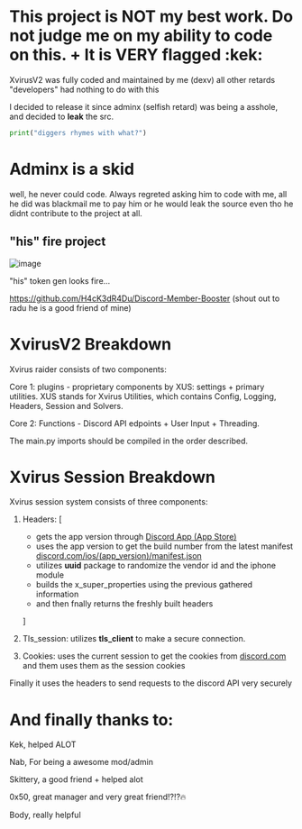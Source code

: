 # This project is NOT my best work. Do not judge me on my ability to code on this. + It is **VERY** flagged :kek: 

XvirusV2 was fully coded and maintained by me (dexv) all other retards "developers" had nothing to do with this

I decided to release it since adminx (selfish retard) was being a asshole, and decided to **leak** the src.
```py 
print("diggers rhymes with what?")
```
# Adminx is a skid

well, he never could code. Always regreted asking him to code with me, all he did was blackmail me to pay him or he would leak the source even tho he didnt contribute to the project at all.

## "his" fire project

![image](https://github.com/Nexus-vin/xvirusV2/assets/89728480/f760b79c-5fd2-4092-b5aa-a32c4dfae514)

"his" token gen looks fire...

https://github.com/H4cK3dR4Du/Discord-Member-Booster
(shout out to radu he is a good friend of mine)


# XvirusV2 Breakdown
Xvirus raider consists of two components:

Core 1: plugins - proprietary components by XUS: settings + primary utilities. XUS stands for Xvirus Utilities, which contains Config, Logging, Headers, Session and Solvers.

Core 2: Functions - Discord API edpoints + User Input + Threading.

The main.py imports should be compiled in the order described.

# Xvirus Session Breakdown
Xvirus session system consists of three components:

1. Headers: [
   * gets the app version through [Discord App (App Store)](https://apps.apple.com/us/app/discord-chat-talk-hangout/id985746746)
   * uses the app version to get the build number from the latest manifest [discord.com/ios/(app_version)/manifest.json](https://discord.com/ios/206.0/manifest.json)
   * utilizes **uuid** package to randomize the vendor id and the iphone module
   * builds the x_super_properties using the previous gathered information
   * and then fnally returns the freshly built headers
     
   ]

1. Tls_session: utilizes **tls_client** to make a secure connection.

2. Cookies: uses the current session to get the cookies from [discord.com](https://discord.com) and them uses them as the session cookies

Finally it uses the headers to send requests to the discord API very securely


# And finally thanks to:
 Kek, helped ALOT
 
 Nab, For being a awesome mod/admin
 
 Skittery, a good friend + helped alot
 
 0x50, great manager and very great friend⁉️⁉️🔥
 
 Body, really helpful
